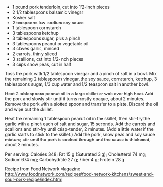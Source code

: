 * 1 pound pork tenderloin, cut into 1/2-inch pieces
* 2 1/2 tablespoons balsamic vinegar
* Kosher salt
* 2 teaspoons low-sodium soy sauce
* 1 tablespoon cornstarch
* 3 tablespoons ketchup
* 3 tablespoons sugar, plus a pinch
* 3 tablespoons peanut or vegetable oil
* 3 cloves garlic, minced
* 2 carrots, thinly sliced
* 3 scallions, cut into 1/2-inch pieces
* 3 cups snow peas, cut in half

Toss the pork with 1/2 tablespoon vinegar and a pinch of salt in a bowl. Mix the remaining 2 tablespoons vinegar, the soy sauce, cornstarch, ketchup, 3 tablespoons sugar, 1/3 cup water and 1/2 teaspoon salt in another bowl.

Heat 2 tablespoons peanut oil in a large skillet or wok over high heat. Add the pork and slowly stir until it turns mostly opaque, about 2 minutes. Remove the pork with a slotted spoon and transfer to a plate. Discard the oil and wipe out the skillet.

Heat the remaining 1 tablespoon peanut oil in the skillet, then stir-fry the garlic with a pinch each of salt and sugar, 15 seconds. Add the carrots and scallions and stir-fry until crisp-tender, 2 minutes. (Add a little water if the garlic starts to stick to the skillet.) Add the pork, snow peas and soy sauce mixture; stir until the pork is cooked through and the sauce is thickened, about 3 minutes.

Per serving: Calories 348; Fat 15 g (Saturated 3 g); Cholesterol 74 mg; Sodium 674 mg; Carbohydrate 27 g; Fiber 4 g; Protein 28 g

Recipe from Food Network Magazine 
http://www.foodnetwork.com/recipes/food-network-kitchens/sweet-and-sour-pork-recipe/index.html
